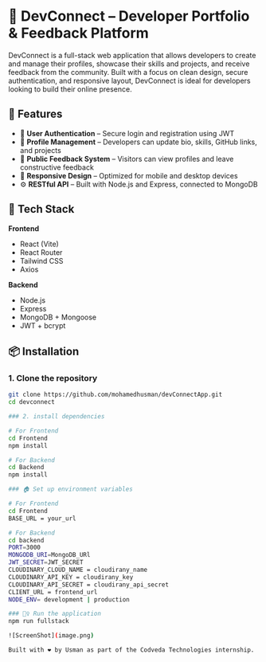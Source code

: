 # 🚀 DevConnect – Developer Portfolio & Feedback Platform

DevConnect is a full-stack web application that allows developers to create and manage their profiles, showcase their skills and projects, and receive feedback from the community. Built with a focus on clean design, secure authentication, and responsive layout, DevConnect is ideal for developers looking to build their online presence.

## 🌟 Features

- 🔐 **User Authentication** – Secure login and registration using JWT
- 👤 **Profile Management** – Developers can update bio, skills, GitHub links, and projects
- 💬 **Public Feedback System** – Visitors can view profiles and leave constructive feedback
- 📱 **Responsive Design** – Optimized for mobile and desktop devices
- ⚙️ **RESTful API** – Built with Node.js and Express, connected to MongoDB

## 🧰 Tech Stack

**Frontend**

- React (Vite)
- React Router
- Tailwind CSS
- Axios

**Backend**

- Node.js
- Express
- MongoDB + Mongoose
- JWT + bcrypt

## 📦 Installation

### 1. Clone the repository

```bash
git clone https://github.com/mohamedhusman/devConnectApp.git
cd devconnect

### 2. install dependencies

# For Frontend
cd Frontend
npm install

# For Backend
cd Backend
npm install

### 🏠 Set up environment variables

# For Frontend
cd Frontend
BASE_URL = your_url

# For Backend
cd backend
PORT=3000
MONGODB_URI=MongoDB_URl
JWT_SECRET=JWT_SECRET
CLOUDINARY_CLOUD_NAME = cloudirany_name
CLOUDINARY_API_KEY = cloudirany_key
CLOUDINARY_API_SECRET = cloudirany_api_secret
CLIENT_URL = frontend_url
NODE_ENV= development | production

### 🏃‍♀️ Run the application
npm run fullstack

![ScreenShot](image.png)

Built with ❤️ by Usman as part of the Codveda Technologies internship.
```
